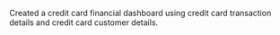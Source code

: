 Created a credit card financial dashboard using credit card transaction details and credit card customer details.
